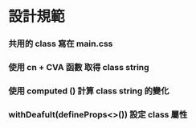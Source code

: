 # 設計規範

### 共用的 class 寫在 main.css

### 使用 cn + CVA 函數 取得 class string

### 使用 computed () 計算 class string 的變化

### withDeafult(defineProps<>()) 設定 class 屬性
